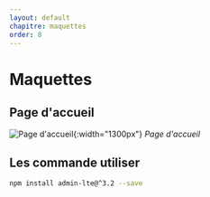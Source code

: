 ```yaml
---
layout: default
chapitre: maquettes
order: 8
---
```

<!-- new slide -->

# Maquettes

<!-- new slide -->
## Page d'accueil

![Page d'accueil](/prototype/maquettes/images/login.png){:width="1300px"}
*Page d'accueil*

<!-- new slide -->

## Les commande utiliser

```bash
npm install admin-lte@^3.2 --save
```

